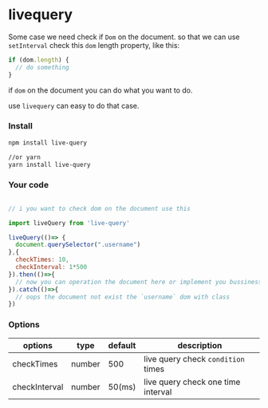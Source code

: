 # livequery

Some case we need check if `Dom` on the document. so that we can use `setInterval` check this `dom` length property, like this:

```javascript
if (dom.length) {
  // do something
}
```

if `dom` on the document you can do what you want to do.

use `livequery` can easy to do that case.

### Install

```bash
npm install live-query

//or yarn 
yarn install live-query
```

### Your code

```javascript

// i you want to check dom on the document use this

import liveQuery from 'live-query'

liveQuery(()=> {
  document.querySelector(".username")
},{
  checkTimes: 10,
  checkInterval: 1*500
}).then(()=>{
  // now you can operation the document here or implement you bussiness logic
}).catch(()=>{
  // oops the document not exist the `username` dom with class 
})

```

### Options

| options | type | default | description |
| ------ | ------ | ------ | ------ |
| checkTimes | number | 500 | live query check `condition` times|
| checkInterval | number | 50(ms) | live query check one time interval|
